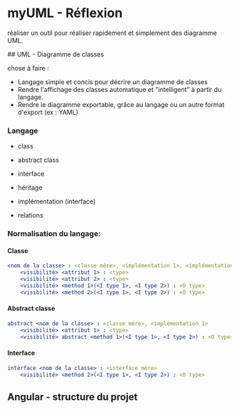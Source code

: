# myUML - Réflexion

réaliser un outil pour réaliser rapidement et simplement des diagramme UML.

## UML - Diagramme de classes

chose à faire : 

- Langage simple et concis pour décrire un diagramme de classes
- Rendre l'affichage des classes automatique et "intelligent" à partir du langage.
- Rendre le diagramme exportable, grâce au langage ou un autre format d'export (ex : YAML)

### Langage 

- class
- abstract class
- interface

- héritage
- implémentation (interface)
- relations

### Normalisation du langage:

#### Classe

```yaml
<nom de la classe> : <classe mère>, <implémentation 1>, <implémentation 2>
	<visibilité> <attribut 1> : <type>
	<visibilité> <attribut 2> : <type>
	<visibilité> <method 1>(<I type 1>, <I type 2>) : <O type> 
	<visibilité> <method 2>(<I type 1>, <I type 2>) : <O type>

```

#### Abstract classe

```YAML
abstract <nom de la classe> : <classe mère>, <implémentation 1>
	<visibilité> <attribut 1> : <type>
	<visibilité> abstract <method 1>(<I type 1>, <I type 2>) : <O type> 
```

#### Interface

```YAML
interface <nom de la classe> : <interface mère>
	<visibilité> <method 2>(<I type 1>, <I type 2>) : <O type>
```



## Angular - structure du projet

